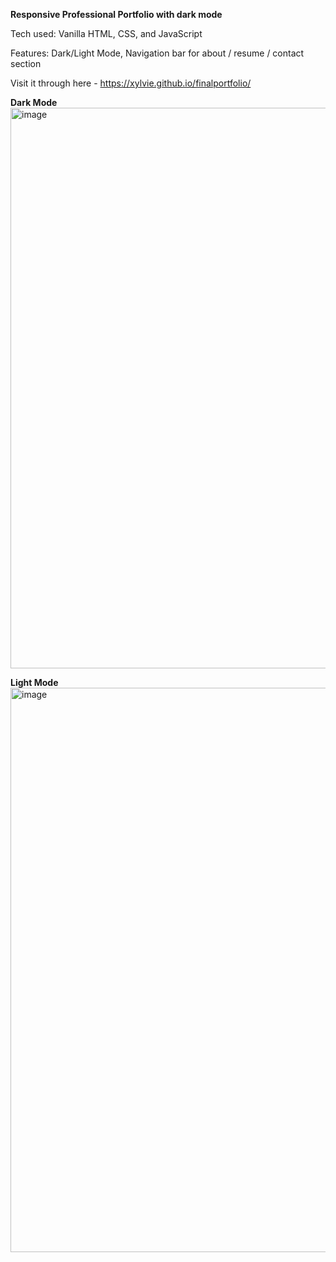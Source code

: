 **Responsive Professional Portfolio with dark mode**

Tech used: Vanilla HTML, CSS, and JavaScript

Features: Dark/Light Mode, Navigation bar for about / resume / contact section

Visit it through here - https://xylvie.github.io/finalportfolio/

**Dark Mode**
<img width="1899" height="897" alt="image" src="https://github.com/user-attachments/assets/07dbed50-377d-4f21-a8a5-c793522384a6" />

**Light Mode**
<img width="1915" height="903" alt="image" src="https://github.com/user-attachments/assets/ffa43f59-5b74-4af1-a436-aa779fbd92ee" />

